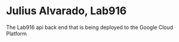 # Julius Alvarado, Lab916

The Lab916 api back end that is being deployed to the Google Cloud Platform





